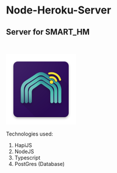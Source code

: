 # Node-Heroku-Server

## Server for **SMART_HM**

<br/>

![](./public/favicon.ico "Official SmartHM logo")

Technologies used: <br/>

1. HapiJS
2. NodeJS
3. Typescript
4. PostGres (Database)
